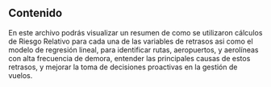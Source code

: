 ## Contenido

En este archivo podrás visualizar un resumen de como se utilizaron cálculos de Riesgo Relativo para cada una de las variables de retrasos asi como el modelo de regresión lineal, para identificar rutas, aeropuertos, y aerolíneas con alta frecuencia de demora, entender las principales causas de estos retrasos, y mejorar la toma de decisiones proactivas en la gestión de vuelos.
